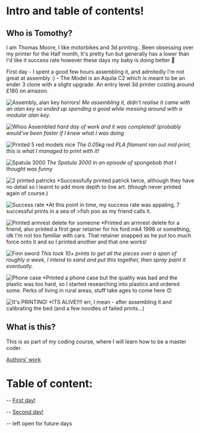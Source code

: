 # Intro and table of contents!
## Who is Tomothy?

I am Thomas Moore, I like motorbikes and 3d printing.. Been obsessing over my printer for the Half month, It's pretty fun but generally has a lower than I'd like it success rate however these days my baby is doing better :smiling_face_with_three_hearts:	

First day - I spent a good few hours assembling it, and admitedly I'm not great at assembly :) - The Model is an Aquila C2 which is meant to be an ender 3 clone with a slight upgrade. An entry level 3d printer costing around £180 on amazon.

![Assembly, alan key horrors!](https://user-images.githubusercontent.com/122787483/213053702-6e824744-5633-438f-9348-c8a55d054085.jpg) 
*Me assembling it, didn't realise it came with an alan key so ended up spending a good while messing around with a modular alan key.*

![Whoo Assembled](https://user-images.githubusercontent.com/122787483/213053722-71807b3c-2c61-451e-b48d-43c1fd4cf312.jpg)
*hard day of work and it was completed! (probably would've been faster if I knew what I was doing*

![Printed 5 red models nice](https://user-images.githubusercontent.com/122787483/213053731-f3473487-289c-45e7-8c6d-7e9e49d924f2.jpg)
*The 0.05kg red PLA filament ran out mid print, this is what I managed to print with it!*

![Spatula 3000](https://user-images.githubusercontent.com/122787483/213053751-d41a3726-b5db-4057-ad08-2fa145cab68c.jpg)
*The Spatula 3000 in an episode of spongebob that I thought was funny*

![2 printed patricks](https://user-images.githubusercontent.com/122787483/213053803-06836ac6-fed8-48da-9abc-ae499d515d4a.jpg)
*Successfully printed patrick twice, although they have no detail so I learnt to add more depth to line art. (though never printed again of course.)

![Success rate](https://user-images.githubusercontent.com/122787483/213053817-d405a6bf-4617-4a62-abd5-3a8a51b218f2.jpg)
*At this point in time, my success rate was appaling, 7 successful prints in a sea of >fish poo
as my friend calls it.

![Printed armrest delete for someone](https://user-images.githubusercontent.com/122787483/213053814-301b0b6a-dd79-451b-9b52-d13110ec36f6.jpg)
*Printed an armrest delete for a friend, also printed a first gear retainer for his ford mk4 1998 or something, idk I'm not too familiar with cars. That retainer snapped as he put too much force onto it and so I printed another and that one works!

![Finn sword](https://user-images.githubusercontent.com/122787483/213053774-4248bdda-4a52-438d-9fa0-df74170fea36.jpg)
*This took 10+ prints to get all the pieces over a span of roughly a week, I intend to sand and put this together, then spray paint it eventually.*

![Phone case](https://user-images.githubusercontent.com/122787483/213053794-db718217-fdbc-4b93-a081-71441c0e5c58.jpg)
*Printed a phone case but the quality was bad and the plastic was too hard, so I started researching into plastics and ordered some. Perks of living in rural areas, stuff take ages to come here :upside_down_face:

![It's PRINTING!](https://user-images.githubusercontent.com/122787483/213053790-f8440566-8134-425c-a5f3-8b40b9279bd3.jpg)
*ITS ALIVE!!!! err, I mean - after assembling it and calibrating the bed (and a few noodles of failed prints...)


## What is this?

This is as part of my coding course, where I will learn how to be a master coder.


[Authors' work](https://github.com/Rookie2556)

# Table of content:

-- [First day!](102Monday.md)

-- [Second day!](102Tuesday.md)

-- left open for future days

